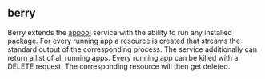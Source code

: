 berry
-----

Berry extends the [appool](https://github.com/tequnix/appool) service 
with the ability to run any installed
package. For every running app a resource is created that streams the
standard output of the corresponding process. The service additionally
can return a list of all running apps. Every running app can be killed
with a DELETE request. The corresponding resource will then get deleted.
